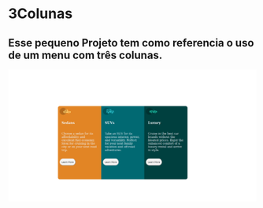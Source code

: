 # 3Colunas
## Esse pequeno Projeto tem como referencia o uso de um menu com três colunas.
![Imagem Principal](https://github.com/marcosx3/3Colunas/blob/main/design/elementosflutuantes.png)
